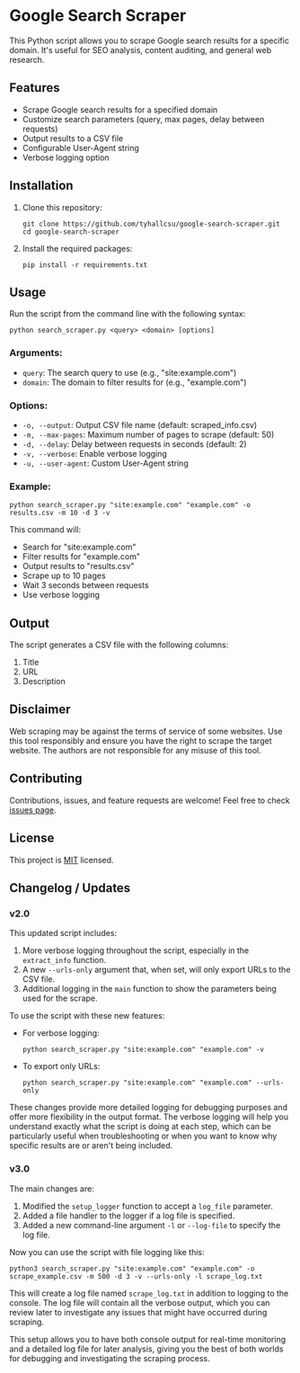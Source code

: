 
# Google Search Scraper

This Python script allows you to scrape Google search results for a specific domain. It's useful for SEO analysis, content auditing, and general web research.

## Features

- Scrape Google search results for a specified domain
- Customize search parameters (query, max pages, delay between requests)
- Output results to a CSV file
- Configurable User-Agent string
- Verbose logging option

## Installation

1. Clone this repository:
   ```
   git clone https://github.com/tyhallcsu/google-search-scraper.git
   cd google-search-scraper
   ```

2. Install the required packages:
   ```
   pip install -r requirements.txt
   ```

## Usage

Run the script from the command line with the following syntax:

```
python search_scraper.py <query> <domain> [options]
```

### Arguments:

- `query`: The search query to use (e.g., "site:example.com")
- `domain`: The domain to filter results for (e.g., "example.com")

### Options:

- `-o, --output`: Output CSV file name (default: scraped_info.csv)
- `-m, --max-pages`: Maximum number of pages to scrape (default: 50)
- `-d, --delay`: Delay between requests in seconds (default: 2)
- `-v, --verbose`: Enable verbose logging
- `-u, --user-agent`: Custom User-Agent string

### Example:

```
python search_scraper.py "site:example.com" "example.com" -o results.csv -m 10 -d 3 -v
```

This command will:
- Search for "site:example.com"
- Filter results for "example.com"
- Output results to "results.csv"
- Scrape up to 10 pages
- Wait 3 seconds between requests
- Use verbose logging

## Output

The script generates a CSV file with the following columns:
1. Title
2. URL
3. Description

## Disclaimer

Web scraping may be against the terms of service of some websites. Use this tool responsibly and ensure you have the right to scrape the target website. The authors are not responsible for any misuse of this tool.

## Contributing

Contributions, issues, and feature requests are welcome! Feel free to check [issues page](https://github.com/yourusername/google-search-scraper/issues).

## License

This project is [MIT](https://choosealicense.com/licenses/mit/) licensed.


## Changelog / Updates

### v2.0

This updated script includes:

1. More verbose logging throughout the script, especially in the `extract_info` function.
2. A new `--urls-only` argument that, when set, will only export URLs to the CSV file.
3. Additional logging in the `main` function to show the parameters being used for the scrape.

To use the script with these new features:

- For verbose logging:
  ```
  python search_scraper.py "site:example.com" "example.com" -v
  ```

- To export only URLs:
  ```
  python search_scraper.py "site:example.com" "example.com" --urls-only
  ```

These changes provide more detailed logging for debugging purposes and offer more flexibility in the output format.
The verbose logging will help you understand exactly what the script is doing at each step, which can be particularly useful when troubleshooting or when you want to know why specific results are or aren't being included.

### v3.0

The main changes are:

1. Modified the `setup_logger` function to accept a `log_file` parameter.
2. Added a file handler to the logger if a log file is specified.
3. Added a new command-line argument `-l` or `--log-file` to specify the log file.

Now you can use the script with file logging like this:

```
python3 search_scraper.py "site:example.com" "example.com" -o scrape_example.csv -m 500 -d 3 -v --urls-only -l scrape_log.txt
```

This will create a log file named `scrape_log.txt` in addition to logging to the console. The log file will contain all the verbose output, which you can review later to investigate any issues that might have occurred during scraping.

This setup allows you to have both console output for real-time monitoring and a detailed log file for later analysis, giving you the best of both worlds for debugging and investigating the scraping process.
